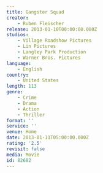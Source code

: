 ```yaml
---
title: Gangster Squad
creator:
    - Ruben Fleischer
release: 2013-01-10T00:00:00.000Z
studios:
    - Village Roadshow Pictures
    - Lin Pictures
    - Langley Park Production
    - Warner Bros. Pictures
language:
    - English
country:
    - United States
length: 113
genre:
    - Crime
    - Drama
    - Action
    - Thriller
format: ''
service: ''
venue: Home
date: 2013-01-11T05:00:00.000Z
rating: '2.5'
revisit: false
media: Movie
id: 82682
---
```



